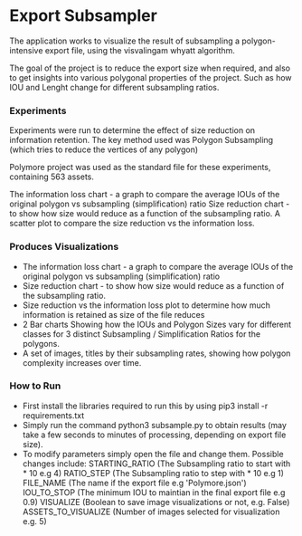 # Export Subsampler

The application works to visualize the result of subsampling a polygon-intensive export file, using the visvalingam whyatt algorithm.

The goal of the project is to reduce the export size when required, and also to get insights into various polygonal properties of the project.
Such as how IOU and Lenght change for different subsampling ratios.

### Experiments
Experiments were run to determine the effect of size reduction on information retention. 
The key method used was Polygon Subsampling (which tries to reduce the vertices of any polygon)

Polymore project was used as the standard file for these experiments, containing 563 assets.

The information loss chart - a graph to  compare the average IOUs of the original polygon vs subsampling (simplification) ratio
Size reduction chart - to show how size would reduce as a function of the subsampling ratio.
A scatter plot to compare the size reduction vs the information loss. 

### Produces Visualizations
* The information loss chart - a graph to  compare the average IOUs of the original polygon vs subsampling (simplification) ratio
* Size reduction chart - to show how size would reduce as a function of the subsampling ratio.
* Size reduction vs the information loss plot to determine how much information is retained as size of the file reduces 
* 2 Bar charts Showing how the IOUs and Polygon Sizes vary for different classes for 3 distinct Subsampling / Simplification Ratios for the polygons.
* A set of images, titles by their subsampling rates, showing how polygon complexity increases over time.

### How to Run
* First install the libraries required to run this by using pip3 install -r requirements.txt 
* Simply run the command python3 subsample.py to obtain results (may take a few seconds to minutes of processing, depending on export file size).
* To modify parameters simply open the file and change them. Possible changes include: 
STARTING_RATIO (The Subsampling ratio to start with * 10 e.g 4)
RATIO_STEP (The Subsampling ratio to step with * 10 e.g 1)
FILE_NAME (The name if the export file e.g 'Polymore.json') 
IOU_TO_STOP (The minimum IOU to maintian in the final export file e.g 0.9)
VISUALIZE (Boolean to save image visualizations or not, e.g. False)
ASSETS_TO_VISUALIZE (Number of images selected for visualization e.g. 5)

